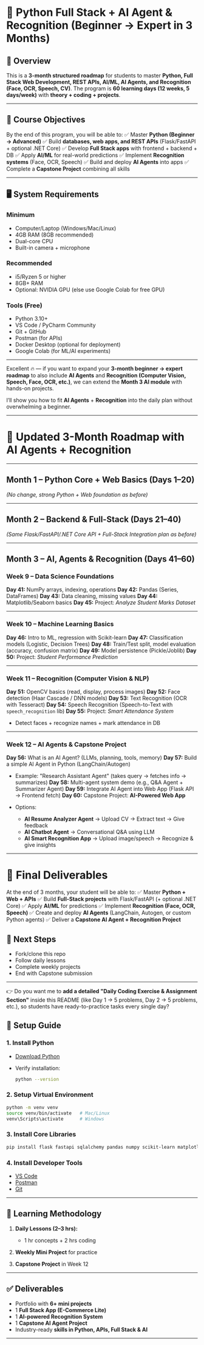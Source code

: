 # 📘 Python Full Stack + AI Agent & Recognition (Beginner → Expert in 3 Months)

## 📌 Overview

This is a **3-month structured roadmap** for students to master **Python, Full Stack Web Development, REST APIs, AI/ML, AI Agents, and Recognition (Face, OCR, Speech, CV)**.
The program is **60 learning days (12 weeks, 5 days/week)** with **theory + coding + projects**.

---

## 🎯 Course Objectives

By the end of this program, you will be able to:
✅ Master **Python (Beginner → Advanced)**
✅ Build **databases, web apps, and REST APIs** (Flask/FastAPI + optional .NET Core)
✅ Develop **Full Stack apps** with frontend + backend + DB
✅ Apply **AI/ML** for real-world predictions
✅ Implement **Recognition systems** (Face, OCR, Speech)
✅ Build and deploy **AI Agents** into apps
✅ Complete a **Capstone Project** combining all skills

---

## 🖥️ System Requirements

### Minimum

* Computer/Laptop (Windows/Mac/Linux)
* 4GB RAM (8GB recommended)
* Dual-core CPU
* Built-in camera + microphone

### Recommended

* i5/Ryzen 5 or higher
* 8GB+ RAM
* Optional: NVIDIA GPU (else use Google Colab for free GPU)

### Tools (Free)

* Python 3.10+
* VS Code / PyCharm Community
* Git + GitHub
* Postman (for APIs)
* Docker Desktop (optional for deployment)
* Google Colab (for ML/AI experiments)

---
Excellent 🔥 — if you want to expand your **3-month beginner → expert roadmap** to also include **AI Agents** and **Recognition (Computer Vision, Speech, Face, OCR, etc.)**, we can extend the **Month 3 AI module** with hands-on projects.

I’ll show you how to fit **AI Agents** + **Recognition** into the daily plan without overwhelming a beginner.

---

# 📅 Updated 3-Month Roadmap with AI Agents + Recognition

---

## **Month 1 – Python Core + Web Basics (Days 1–20)**

*(No change, strong Python + Web foundation as before)*

---

## **Month 2 – Backend & Full-Stack (Days 21–40)**

*(Same Flask/FastAPI/.NET Core API + Full-Stack Integration plan as before)*

---

## **Month 3 – AI, Agents & Recognition (Days 41–60)**

### Week 9 – Data Science Foundations

**Day 41:** NumPy arrays, indexing, operations
**Day 42:** Pandas (Series, DataFrames)
**Day 43:** Data cleaning, missing values
**Day 44:** Matplotlib/Seaborn basics
**Day 45:** Project: *Analyze Student Marks Dataset*

---

### Week 10 – Machine Learning Basics

**Day 46:** Intro to ML, regression with Scikit-learn
**Day 47:** Classification models (Logistic, Decision Trees)
**Day 48:** Train/Test split, model evaluation (accuracy, confusion matrix)
**Day 49:** Model persistence (Pickle/Joblib)
**Day 50:** Project: *Student Performance Prediction*

---

### Week 11 – Recognition (Computer Vision & NLP)

**Day 51:** OpenCV basics (read, display, process images)
**Day 52:** Face detection (Haar Cascade / DNN models)
**Day 53:** Text Recognition (OCR with Tesseract)
**Day 54:** Speech Recognition (Speech-to-Text with `speech_recognition` lib)
**Day 55:** Project: *Smart Attendance System*

* Detect faces + recognize names + mark attendance in DB

---

### Week 12 – AI Agents & Capstone Project

**Day 56:** What is an AI Agent? (LLMs, planning, tools, memory)
**Day 57:** Build a simple AI Agent in Python (LangChain/Autogen)

* Example: "Research Assistant Agent" (takes query → fetches info → summarizes)
  **Day 58:** Multi-agent system demo (e.g., Q\&A Agent + Summarizer Agent)
  **Day 59:** Integrate AI Agent into Web App (Flask API → Frontend fetch)
  **Day 60:** Capstone Project: **AI-Powered Web App**
* Options:

  * **AI Resume Analyzer Agent** → Upload CV → Extract text → Give feedback
  * **AI Chatbot Agent** → Conversational Q\&A using LLM
  * **AI Smart Recognition App** → Upload image/speech → Recognize & give insights

---

# 🚀 Final Deliverables

At the end of 3 months, your student will be able to:
✅ Master **Python + Web + APIs**
✅ Build **Full-Stack projects** with Flask/FastAPI (+ optional .NET Core)
✅ Apply **AI/ML** for predictions
✅ Implement **Recognition (Face, OCR, Speech)**
✅ Create and deploy **AI Agents** (LangChain, Autogen, or custom Python agents)
✅ Deliver a **Capstone AI Agent + Recognition Project**


## 🚀 Next Steps

* Fork/clone this repo
* Follow daily lessons
* Complete weekly projects
* End with Capstone submission

---

👉 Do you want me to **add a detailed "Daily Coding Exercise & Assignment Section"** inside this README (like Day 1 → 5 problems, Day 2 → 5 problems, etc.), so students have ready-to-practice tasks every single day?


## 🚀 Setup Guide

### 1. Install Python

* [Download Python](https://www.python.org/downloads/)
* Verify installation:

  ```bash
  python --version
  ```

### 2. Setup Virtual Environment

```bash
python -m venv venv
source venv/bin/activate   # Mac/Linux
venv\Scripts\activate      # Windows
```

### 3. Install Core Libraries

```bash
pip install flask fastapi sqlalchemy pandas numpy scikit-learn matplotlib opencv-python pytesseract SpeechRecognition
```

### 4. Install Developer Tools

* [VS Code](https://code.visualstudio.com/)
* [Postman](https://www.postman.com/downloads/)
* [Git](https://git-scm.com/downloads)

---

## 📑 Learning Methodology

1. **Daily Lessons (2–3 hrs):**

   * 1 hr concepts + 2 hrs coding
2. **Weekly Mini Project** for practice
3. **Capstone Project** in Week 12

---

## ✅ Deliverables

* Portfolio with **6+ mini projects**
* 1 **Full Stack App (E-Commerce Lite)**
* 1 **AI-powered Recognition System**
* 1 **Capstone AI Agent Project**
* Industry-ready **skills in Python, APIs, Full Stack & AI**

---

